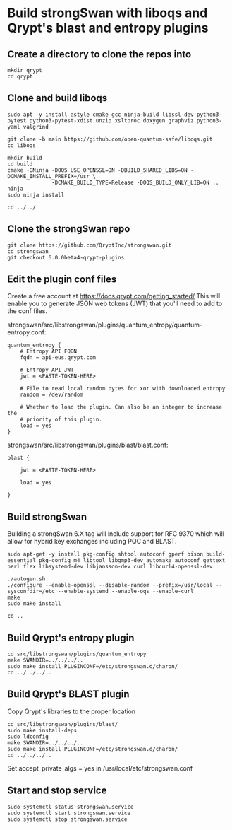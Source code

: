 # Build strongSwan with liboqs and Qrypt's blast and entropy plugins
## Create a directory to clone the repos into
```
mkdir qrypt
cd qrypt
```

## Clone and build liboqs

```
sudo apt -y install astyle cmake gcc ninja-build libssl-dev python3-pytest python3-pytest-xdist unzip xsltproc doxygen graphviz python3-yaml valgrind

git clone -b main https://github.com/open-quantum-safe/liboqs.git
cd liboqs

mkdir build
cd build
cmake -GNinja -DOQS_USE_OPENSSL=ON -DBUILD_SHARED_LIBS=ON -DCMAKE_INSTALL_PREFIX=/usr \
              -DCMAKE_BUILD_TYPE=Release -DOQS_BUILD_ONLY_LIB=ON ..
ninja
sudo ninja install

cd ../../
```

## Clone the strongSwan repo
```
git clone https://github.com/QryptInc/strongswan.git
cd strongswan
git checkout 6.0.0beta4-qrypt-plugins
```

## Edit the plugin conf files
Create a free account at https://docs.qrypt.com/getting_started/ This will enable you to generate JSON web tokens (JWT) that you'll need to add to the conf files.

strongswan/src/libstrongswan/plugins/quantum_entropy/quantum-entropy.conf:
```
quantum_entropy {
    # Entropy API FQDN
    fqdn = api-eus.qrypt.com

    # Entropy API JWT
    jwt = <PASTE-TOKEN-HERE>

    # File to read local random bytes for xor with downloaded entropy
    random = /dev/random

    # Whether to load the plugin. Can also be an integer to increase the
    # priority of this plugin.
    load = yes
}
```

strongswan/src/libstrongswan/plugins/blast/blast.conf:
```
blast {

    jwt = <PASTE-TOKEN-HERE>

    load = yes

}
```

## Build strongSwan
Building a strongSwan 6.X tag will include support for RFC 9370 which will allow for hybrid key exchanges including PQC and BLAST.

```
sudo apt-get -y install pkg-config shtool autoconf gperf bison build-essential pkg-config m4 libtool libgmp3-dev automake autoconf gettext perl flex libsystemd-dev libjansson-dev curl libcurl4-openssl-dev

./autogen.sh
./configure --enable-openssl --disable-random --prefix=/usr/local --sysconfdir=/etc --enable-systemd --enable-oqs --enable-curl
make
sudo make install

cd ..
```

## Build Qrypt's entropy plugin
```
cd src/libstrongswan/plugins/quantum_entropy
make SWANDIR=../../../..
sudo make install PLUGINCONF=/etc/strongswan.d/charon/
cd ../../../..
```

## Build Qrypt's BLAST plugin
Copy Qrypt's libraries to the proper location
```
cd src/libstrongswan/plugins/blast/
sudo make install-deps
sudo ldconfig
make SWANDIR=../../../..
sudo make install PLUGINCONF=/etc/strongswan.d/charon/
cd ../../../..
```

Set  accept_private_algs = yes in /usr/local/etc/strongswan.conf

## Start and stop service
```
sudo systemctl status strongswan.service
sudo systemctl start strongswan.service
sudo systemctl stop strongswan.service
```
